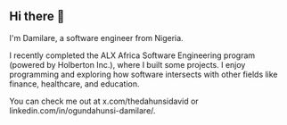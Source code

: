 ## Hi there 👋

I'm Damilare, a software engineer from Nigeria.

I recently completed the ALX Africa Software Engineering program (powered by Holberton Inc.), where I built some projects. I enjoy programming and exploring how software intersects with other fields like finance, healthcare, and education.

You can check me out at x.com/thedahunsidavid or linkedin.com/in/ogundahunsi-damilare/.

<!--
**dahunsi-dami/dahunsi-dami** is a ✨ _special_ ✨ repository because its `README.md` (this file) appears on your GitHub profile.

Here are some ideas to get you started:

- 🔭 I’m currently working on ...
- 🌱 I’m currently learning ...
- 👯 I’m looking to collaborate on ...
- 🤔 I’m looking for help with ...
- 💬 Ask me about ...
- 📫 How to reach me: ...
- 😄 Pronouns: ...
- ⚡ Fun fact: ...
-->

